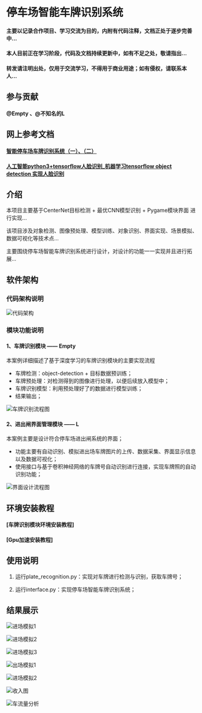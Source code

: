 # 停车场智能车牌识别系统

#### 主要以记录合作项目、学习交流为目的，内附有代码注释，文档正处于逐步完善中...

#### 本人目前正在学习阶段，代码及文档持续更新中，如有不足之处，敬请指出...

#### 转发请注明出处，仅用于交流学习，不得用于商业用途；如有侵权，请联系本人...

## 参与贡献

####  @Empty 、@不知名的L

## 网上参考文档

#### [智能停车场车牌识别系统（一）、（二）](https://blog.csdn.net/MNBVBM/article/details/108360138)
#### [人工智能python3+tensorflow人脸识别_机器学习tensorflow object detection 实现人脸识别](https://blog.csdn.net/weixin_36068140/article/details/114482958)

## 介绍

本项目主要基于CenterNet目标检测 + 最优CNN模型识别 + Pygame模块界面 进行实现...

该项目涉及对象检测、图像预处理、模型训练、对象识别、界面实现、场景模拟、数据可视化等技术点...

主要围绕停车场智能车牌识别系统进行设计，对设计的功能一一实现并且进行拓展...

## 软件架构
### 代码架构说明
![代码架构](readme_img/%E4%BB%A3%E7%A0%81%E6%9E%B6%E6%9E%84.png)

### 模块功能说明
#### 1、车牌识别模块    ——    Empty
本案例详细描述了基于深度学习的车牌识别模块的主要实现流程
- 车牌检测：object-detection + 目标数据预训练；
 - 车牌预处理：对检测得到的图像进行处理，以便后续放入模型中；
 - 车牌识别模型：利用预处理好了的数据进行模型训练；
 - 结果输出；

![车牌识别流程图](readme_img/%E8%BD%A6%E7%89%8C%E8%AF%86%E5%88%AB%E6%B5%81%E7%A8%8B%E5%9B%BE.png)

#### 2、进出闸界面管理模块    ——    L
本案例主要是设计符合停车场进出闸系统的界面；
- 功能主要有自动识别、模拟进出场车牌图片的上传、数据采集、界面显示信息以及数据可视化；
- 使用接口与基于卷积神经网络的车牌号自动识别进行连接，实现车牌照的自动识别功能；

![界面设计流程图](readme_img/%E7%95%8C%E9%9D%A2%E8%AE%BE%E8%AE%A1%E6%B5%81%E7%A8%8B%E5%9B%BE.png)

## 环境安装教程

#### [车牌识别模块环境安装教程]

#### [Gpu加速安装教程]

## 使用说明

1. 运行plate_recognition.py：实现对车牌进行检测与识别，获取车牌号；

2. 运行interface.py：实现停车场智能车牌识别系统；

## 结果展示
![进场模拟1](readme_img/%E8%BF%9B%E5%9C%BA%E6%A8%A1%E6%8B%9F1.png)

![进场模拟2](readme_img/%E8%BF%9B%E5%9C%BA%E6%A8%A1%E6%8B%9F2.png)

![进场模拟3](readme_img/%E8%BF%9B%E5%9C%BA%E6%A8%A1%E6%8B%9F3.png)

![出场模拟1](readme_img/%E5%87%BA%E5%9C%BA%E6%A8%A1%E6%8B%9F1.png)

![进场模拟2](readme_img/%E5%87%BA%E5%9C%BA%E6%A8%A1%E6%8B%9F2.png)

![收入图](readme_img/%E6%94%B6%E5%85%A5%E5%9B%BE.png)

![车流量分析](readme_img/%E8%BD%A6%E6%B5%81%E9%87%8F%E5%88%86%E6%9E%90%E5%9B%BE.png)
